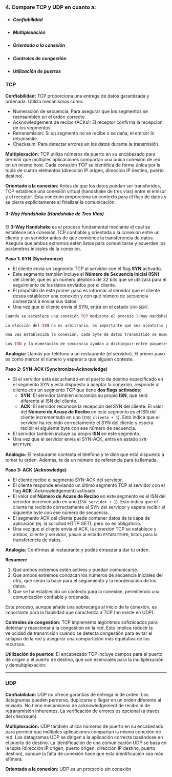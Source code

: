 ### 4. Compare TCP y UDP en cuanto a:

- ##### Confiabilidad
- ##### Multiplexación
- ##### Orientado a la conexión
- ##### Controles de congestión
- ##### Utilización de puertos

### TCP

**Confiabilidad:** TCP proporciona una entrega de datos garantizada y ordenada. Utiliza mecanismos como:

- Numeración de secuencia: Para asegurar que los segmentos se reensamblen en el orden correcto.
- Acknowledgement de recibo (ACKs): El receptor confirma la recepción de los segmentos.
- Retransmisión: Si un segmento no se recibe o se daña, el emisor lo retransmite.
- Checksum: Para detectar errores en los datos durante la transmisión.

**Multiplexación:** TCP utiliza números de puerto en su encabezado para permitir que múltiples aplicaciones compartan una única conexión de red en un mismo host. Cada conexión TCP se identifica de forma única por la tupla de cuatro elementos (dirección IP origen, direccion IP destino, puerto destino).

**Orientado a la conexión:** Antes de que los datos puedan ser transferidos, TCP establece una conexión virtual (handshake de tres vías) entre el emisor y el receptor. Esta conexión proporciona un contexto para el flujo de datos y se cierra explícitamente al finalizar la comunicación.

##### 3-Way Handshake (Handshake de Tres Vías)

El **3-Way Handshake** es el proceso fundamental mediante el cual se establece una conexión TCP confiable y orientada a la conexión entre un cliente y un servidor antes de que comience la transferencia de datos. Asegura que ambos extremos estén listos para comunicarse y acuerden los parámetros iniciales de la conexión.

**Paso 1: SYN (Synchronize)**

- El cliente envía un segmento TCP al servidor con el flag **SYN** activado.
- Este segmento también incluye el **Número de Secuencia Inicial (ISN)** del cliente, que es un número aleatorio de 32 bits que se utilizará para el seguimiento de los datos enviados por el cliente.
- El propósito de este primer paso es informar al servidor que el cliente desea establecer una conexión y con qué número de secuencia comenzará a enviar sus datos.
- Una vez que el cliente envía el SYN, entra en el estado `SYN-SENT`.

```php
Cuando se establece una conexión TCP mediante el proceso 3-Way Handshake, tanto el cliente como el servidor eligen un número aleatorio de 32 bits que servirá como el punto de partida para la numeración de los bytes de datos que enviarán durante esa conexión. Este número es el ISN (Initial Sequence Number).

La elección del ISN no es arbitraria, es importante que sea aleatorio para mejorar la seguridad de la conexión. Un ISN predecible podría permitir la inyección de datos maliciosos o realizar secuestros de sesión TCP.

Una vez establecida la conexión, cada byte de datos transmitido se numera secuencialmente a partir del ISN. El número de secuencia en el encabezado de cada segmento TCP indica la posición del primer byte de datos de ese segmento dentro del flujo total de datos. El receptor utiliza estos números de secuencia para reensamblar los datos en el orden correcto, incluso si los segmentos llegan desordenados.

Los ISN y la numeración de secuencia ayudan a distinguir entre paquetes pertenecientes a la conexión actual y paquetes retrasados o duplicados de conexiones anteriores que podrían estar todavía en la red.
```

**Analogía:** Llamás por teléfono a un restaurante (el servidor). El primer paso es como marcar el número y esperar a que alguien conteste.

**Paso 2: SYN-ACK (Synchronize-Acknowledge)**

- Si el servidor está escuchando en el puerto de destino especificado en el segmento SYN y está dispuesto a aceptar la conexión, responde al cliente con un segmento TCP que tiene **dos flags activados**:
    - **SYN:** El servidor también sincroniza su propio **ISN**, que será diferente al ISN del cliente.
    - **ACK:** El servidor reconoce la recepción del SYN del cliente. El valor del **Número de Acuse de Recibo** en este segmento es el ISN del cliente incrementado en uno (`ISN_cliente + 1`). Esto indica que el servidor ha recibido correctamente el SYN del cliente y espera recibir el siguiente byte con ese número de secuencia.
- El servidor también incluye su propio **ISN** en este segmento.
- Una vez que el servidor envía el SYN-ACK, entra en estado `SYN-RECEIVED`.

**Analogía:** El restaurante contesta el teléfono y te dice que está dispuesto a tomar tu orden. Además, te da un número de referencia para tu llamada.

**Paso 3: ACK (Acknowledge)**

- El cliente recibe el segmento SYN-ACK del servidor.
- El cliente responde enviando un último segmento TCP al servidor con el flag **ACK** (Acknowledgement) activado.
- El valor del **Número de Acuse de Recibo** en este segmento es el ISN del servidor incrementado en uno (`ISN_servidor + 1`). Esto indica que el cliente ha recibido correctamente el SYN del servidor y espera recibir el siguiente byte con ese número de secuencia.
- El segmento ACK del cliente puede contener datos de la capa de aplicación (ej. la solicitud HTTP GET), pero no es obligatorio.
- Una vez que el cliente envía el ACK, la conexión TCP se establece y ambos, cliente y servidor, pasan al estado `ESTABLISHED`, listos para la transferencia de datos.

**Analogía:** Confirmas al restaurante y podés empezar a dar tu orden.

**Resumen:**

1.  Que ambos extremos estén activos y puedan comunicarse.
2.  Que ambos extremos conozcan los números de secuencia iniciales del otro, que serán la base para el seguimiento y la reordenación de los datos.
3.  Que se ha establecido un contexto para la conexión, permitiendo una comunicación confiable y ordenada.

Este proceso, aunque añade una sobrecarga al inicio de la conexión, es importante para la fiabilidad que caracteriza a TCP (no existe en UDP).

**Controles de congestión:** TCP implementa algoritmos sofisticados para detectar y reaccionar a la congestión en la red. Esto implica reducir la velocidad de transmisión cuando se detecta congestión para evitar el colapso de la red y asegurar una compartición más equitativa de los recursos.

**Utilización de puertos:** El encabezado TCP incluye campos para el puerto de origen y el puerto de destino, que son esenciales para la multiplexación y demultiplexación.

---

### UDP

**Confiabilidad:** UDP no ofrece garantías de entrega ni de orden. Los datagramas pueden perderse, duplicarse o llegar en un orden diferente al enviado. No tiene mecanismos de acknowledgement de recibo ni de retransmisión inherentes. La verificación de errores es opcional (a través del checksum).

**Multiplexación:** UDP también utiliza números de puerto en su encabezado para permitir que múltiples aplicaciones compartan la misma conexión de red. Los datagramas UDP se dirigen a la aplicación correcta basándose en el puerto de destino. La identificación de una comunicación UDP se basa en la tupla (dirección IP origen, puerto origen, dirección IP destino, puerto destino), aunque la falta de conexión hace que esta identificación sea más efímera.

**Orientado a la conexión:** UDP es un protocolo sin conexión